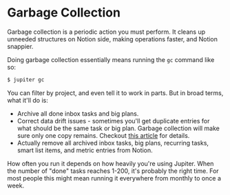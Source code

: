 # Garbage Collection

Garbage collection is a periodic action you must perform. It cleans up unneeded structures on Notion side,
making operations faster, and Notion snappier.

Doing garbage collection essentially means running the `gc` command like so:

```bash
$ jupiter gc
```

You can filter by project, and even tell it to work in parts. But in broad terms, what it'll do is:

* Archive all done inbox tasks and big plans.
* Correct data drift issues - sometimes you'll get duplicate entries for what should be the same task or big plan.
  Garbage collection will make sure only one copy remains. Checkout
  [this article](../how-tos/fix-data-inconsistencies.md) for details.
* Actually remove all archived inbox tasks, big plans, recurring tasks, smart list items, and metric entries from
  Notion.

How often you run it depends on how heavily you're using Jupiter. When the number of "done" tasks reaches 1-200, it's
probably the right time. For most people this might mean running it everywhere from monthly to once a week.
